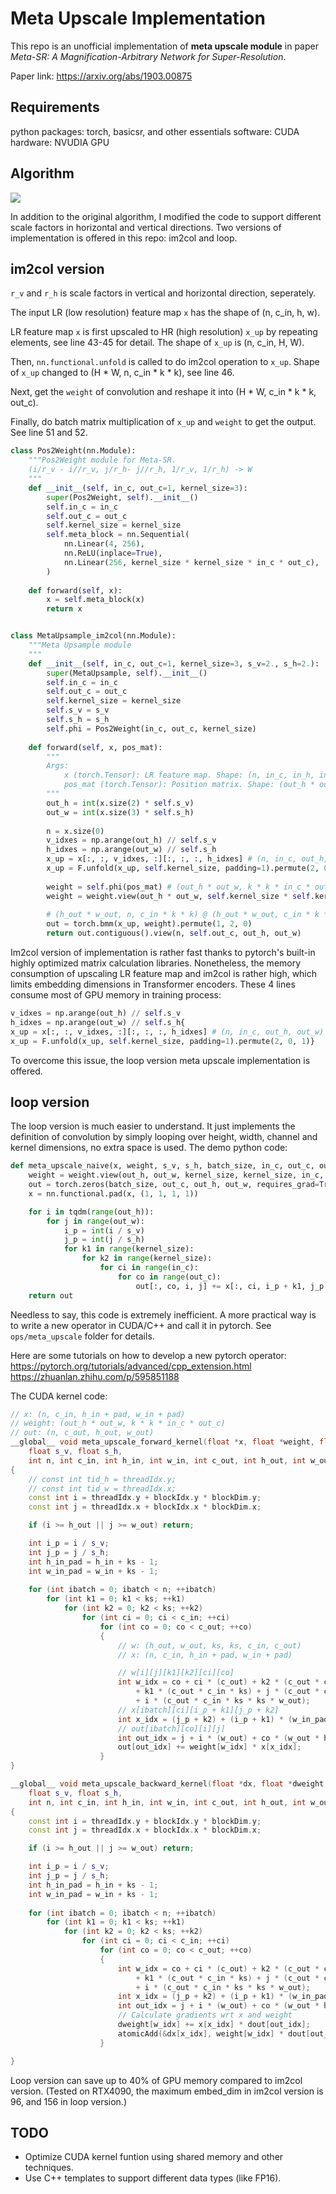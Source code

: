 # Meta Upscale Implementation

This repo is an unofficial implementation of **meta upscale module** in paper *Meta-SR: A Magnification-Arbitrary Network for Super-Resolution*. 

Paper link: https://arxiv.org/abs/1903.00875 

## Requirements

python packages: torch, basicsr, and other essentials
software: CUDA
hardware: NVUDIA GPU


## Algorithm

![](./image.png)

In addition to the original algorithm, I modified the code to support different scale factors in horizontal and vertical directions. Two versions of implementation is offered in this repo: im2col and loop.

## im2col version

`r_v` and `r_h` is scale factors in vertical and horizontal direction, seperately.

The input LR (low resolution) feature map `x` has the shape of (n, c_in, h, w).

LR feature map `x` is first upscaled to HR (high resolution) `x_up` by repeating elements, see line 43-45 for detail. The shape of `x_up` is (n, c_in, H, W).

Then, `nn.functional.unfold` is called to do im2col operation to `x_up`. Shape of `x_up` changed to (H * W, n, c_in * k * k), see line 46.

Next, get the `weight` of convolution and reshape it into (H * W, c_in * k * k, out_c).

Finally, do batch matrix multiplication of `x_up` and `weight` to get the output. See line 51 and 52.

~~~python {.line-numbers}
class Pos2Weight(nn.Module):
    """Pos2Weight module for Meta-SR.
    (i/r_v - i//r_v, j/r_h- j//r_h, 1/r_v, 1/r_h) -> W
    """
    def __init__(self, in_c, out_c=1, kernel_size=3):
        super(Pos2Weight, self).__init__()
        self.in_c = in_c
        self.out_c = out_c
        self.kernel_size = kernel_size
        self.meta_block = nn.Sequential(
            nn.Linear(4, 256),
            nn.ReLU(inplace=True),
            nn.Linear(256, kernel_size * kernel_size * in_c * out_c),
        )
        
    def forward(self, x):
        x = self.meta_block(x)
        return x


class MetaUpsample_im2col(nn.Module):
    """Meta Upsample module
    """
    def __init__(self, in_c, out_c=1, kernel_size=3, s_v=2., s_h=2.):
        super(MetaUpsample, self).__init__()
        self.in_c = in_c
        self.out_c = out_c
        self.kernel_size = kernel_size
        self.s_v = s_v
        self.s_h = s_h
        self.phi = Pos2Weight(in_c, out_c, kernel_size)
        
    def forward(self, x, pos_mat):
        """
        Args:
            x (torch.Tensor): LR feature map. Shape: (n, in_c, in_h, in_w).
            pos_mat (torch.Tensor): Position matrix. Shape: (out_h * out_w, 4)
        """
        out_h = int(x.size(2) * self.s_v)
        out_w = int(x.size(3) * self.s_h)
        
        n = x.size(0)
        v_idxes = np.arange(out_h) // self.s_v
        h_idxes = np.arange(out_w) // self.s_h
        x_up = x[:, :, v_idxes, :][:, :, :, h_idxes] # (n, in_c, out_h, out_w)
        x_up = F.unfold(x_up, self.kernel_size, padding=1).permute(2, 0, 1) # (h_out * w_out, n, c_in * k * k)
        
        weight = self.phi(pos_mat) # (out_h * out_w, k * k * in_c * out_c)
        weight = weight.view(out_h * out_w, self.kernel_size * self.kernel_size * self.in_c, self.out_c)
        
        # (h_out * w_out, n, c_in * k * k) @ (h_out * w_out, c_in * k * k, out_c) -> (h_out * w_out, n, out_c)
        out = torch.bmm(x_up, weight).permute(1, 2, 0)
        return out.contiguous().view(n, self.out_c, out_h, out_w)
~~~

Im2col version of implementation is rather fast thanks to pytorch's built-in highly optimized matrix calculation libraries. Nonetheless, the memory consumption of upscaling LR feature map and im2col is rather high, which limits embedding dimensions in Transformer encoders. These 4 lines consume most of GPU memory in training process:

~~~python
v_idxes = np.arange(out_h) // self.s_v
h_idxes = np.arange(out_w) // self.s_h{
x_up = x[:, :, v_idxes, :][:, :, :, h_idxes] # (n, in_c, out_h, out_w)
x_up = F.unfold(x_up, self.kernel_size, padding=1).permute(2, 0, 1)}
~~~

To overcome this issue, the loop version meta upscale implementation is offered.

## loop version

The loop version is much easier to understand. It just implements the definition of convolution by simply looping over height, width, channel and kernel dimensions, no extra space is used. The demo python code:

~~~python {.line-numbers}
def meta_upscale_naive(x, weight, s_v, s_h, batch_size, in_c, out_c, out_h, out_w, kernel_size):
    weight = weight.view(out_h, out_w, kernel_size, kernel_size, in_c, out_c)
    out = torch.zeros(batch_size, out_c, out_h, out_w, requires_grad=True).cuda()
    x = nn.functional.pad(x, (1, 1, 1, 1))

    for i in tqdm(range(out_h)):
        for j in range(out_w):
            i_p = int(i / s_v)
            j_p = int(j / s_h)
            for k1 in range(kernel_size):
                for k2 in range(kernel_size):
                    for ci in range(in_c):    
                        for co in range(out_c):
                            out[:, co, i, j] += x[:, ci, i_p + k1, j_p + k2] * weight[i, j, k1, k2, ci, co]
    return out
~~~

Needless to say, this code is extremely inefficient. A more practical way is to write a new operator in CUDA/C++ and call it in pytorch. See `ops/meta_upscale` folder for details. 

Here are some tutorials on how to develop a new pytorch operator:
https://pytorch.org/tutorials/advanced/cpp_extension.html
https://zhuanlan.zhihu.com/p/595851188

The CUDA kernel code:
~~~cpp {.line-numbers}
// x: (n, c_in, h_in + pad, w_in + pad)
// weight: (out_h * out_w, k * k * in_c * out_c)
// out: (n, c_out, h_out, w_out)
__global__ void meta_upscale_forward_kernel(float *x, float *weight, float *out,
    float s_v, float s_h,
    int n, int c_in, int h_in, int w_in, int c_out, int h_out, int w_out, int ks)
{
    // const int tid_h = threadIdx.y;
    // const int tid_w = threadIdx.x;
    const int i = threadIdx.y + blockIdx.y * blockDim.y;
    const int j = threadIdx.x + blockIdx.x * blockDim.x;

    if (i >= h_out || j >= w_out) return;

    int i_p = i / s_v;
    int j_p = j / s_h;
    int h_in_pad = h_in + ks - 1;
    int w_in_pad = w_in + ks - 1;
    
    for (int ibatch = 0; ibatch < n; ++ibatch)
        for (int k1 = 0; k1 < ks; ++k1)
            for (int k2 = 0; k2 < ks; ++k2)
                for (int ci = 0; ci < c_in; ++ci)
                    for (int co = 0; co < c_out; ++co)
                    {
                        // w: (h_out, w_out, ks, ks, c_in, c_out)
                        // x: (n, c_in, h_in + pad, w_in + pad)

                        // w[i][j][k1][k2][ci][co]
                        int w_idx = co + ci * (c_out) + k2 * (c_out * c_in) \
                            + k1 * (c_out * c_in * ks) + j * (c_out * c_in * ks * ks) \
                            + i * (c_out * c_in * ks * ks * w_out);
                        // x[ibatch][ci][i_p + k1][j_p + k2]
                        int x_idx = (j_p + k2) + (i_p + k1) * (w_in_pad) + ci * (w_in_pad * h_in_pad) + ibatch * (w_in_pad * h_in_pad * c_in);
                        // out[ibatch][co][i][j]
                        int out_idx = j + i * (w_out) + co * (w_out * h_out) + ibatch * (w_out * h_out * c_out);
                        out[out_idx] += weight[w_idx] * x[x_idx];
                    }
}

__global__ void meta_upscale_backward_kernel(float *dx, float *dweight, float *dout, float *x, float *weight,
    float s_v, float s_h,
    int n, int c_in, int h_in, int w_in, int c_out, int h_out, int w_out, int ks)
{
    const int i = threadIdx.y + blockIdx.y * blockDim.y;
    const int j = threadIdx.x + blockIdx.x * blockDim.x;

    if (i >= h_out || j >= w_out) return;

    int i_p = i / s_v;
    int j_p = j / s_h;
    int h_in_pad = h_in + ks - 1;
    int w_in_pad = w_in + ks - 1;
    
    for (int ibatch = 0; ibatch < n; ++ibatch)
        for (int k1 = 0; k1 < ks; ++k1)
            for (int k2 = 0; k2 < ks; ++k2)
                for (int ci = 0; ci < c_in; ++ci)
                    for (int co = 0; co < c_out; ++co)
                    {
                        int w_idx = co + ci * (c_out) + k2 * (c_out * c_in) \
                            + k1 * (c_out * c_in * ks) + j * (c_out * c_in * ks * ks) \
                            + i * (c_out * c_in * ks * ks * w_out);
                        int x_idx = (j_p + k2) + (i_p + k1) * (w_in_pad) + ci * (w_in_pad * h_in_pad) + ibatch * (w_in_pad * h_in_pad * c_in);
                        int out_idx = j + i * (w_out) + co * (w_out * h_out) + ibatch * (w_out * h_out * c_out);
                        // Calculate gradients wrt x and weight
                        dweight[w_idx] += x[x_idx] * dout[out_idx];
                        atomicAdd(&dx[x_idx], weight[w_idx] * dout[out_idx]);
                    }

}
~~~

Loop version can save up to 40% of GPU memory compared to im2col version. (Tested on RTX4090, the maximum embed_dim in im2col version is 96, and 156 in loop version.)

## TODO

- Optimize CUDA kernel funtion using shared memory and other techniques.
- Use C++ templates to support different data types (like FP16).

